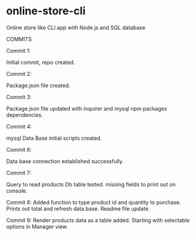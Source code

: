 # online-store-cli
Online store like CLI app  with Node.js and SQL database







COMMITS

Commit 1:

Initial commit, repo created.

Commit 2:

Package.json file created.

Commit 3:

Package.json file updated with inquirer and mysql npm packages dependencies.

Commit 4:

mysql Data Base initial scripts created.

Commit 6:

Data base connection established successfully.

Commit 7:

Query to read products  Db table tested. missing fields to print out on console.

Commit 8:
Added function to type product id and quantity to purchase. Prints out total and refresh data base. Readme file update.

Commit 9:
Render products data as a table added. Starting with selectable options in Manager view.